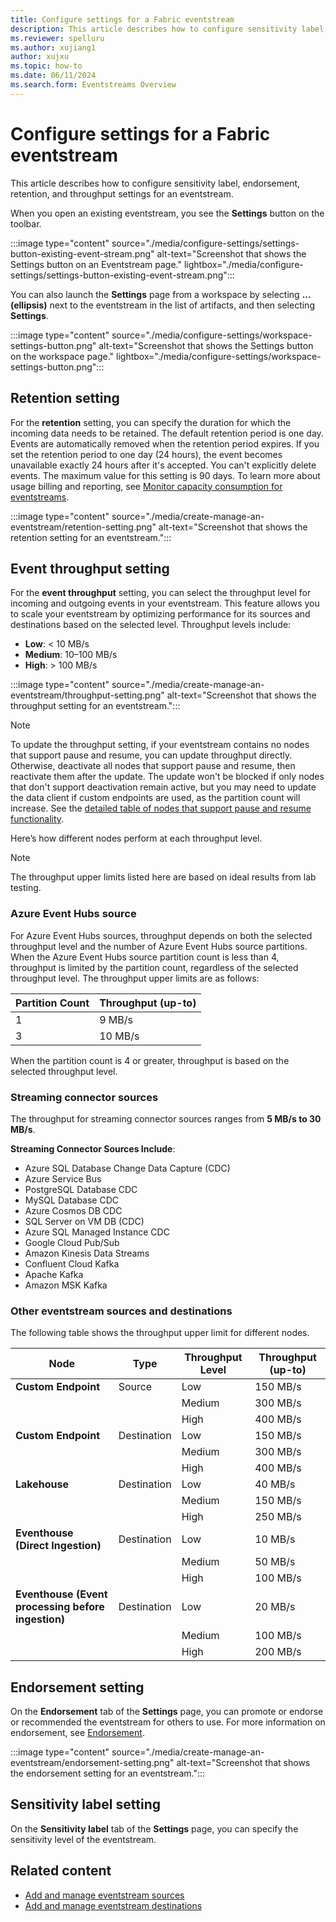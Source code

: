 ```yaml
---
title: Configure settings for a Fabric eventstream
description: This article describes how to configure sensitivity label, endorsement, retention, and throughput settings for an eventstream. 
ms.reviewer: spelluru
ms.author: xujiang1
author: xujxu
ms.topic: how-to
ms.date: 06/11/2024
ms.search.form: Eventstreams Overview
---
```


# Configure settings for a Fabric eventstream
This article describes how to configure sensitivity label, endorsement, retention, and throughput settings for an eventstream. 

When you open an existing eventstream, you see the **Settings** button on the toolbar.

:::image type="content" source="./media/configure-settings/settings-button-existing-event-stream.png" alt-text="Screenshot that shows the Settings button on an Eventstream page." lightbox="./media/configure-settings/settings-button-existing-event-stream.png":::

You can also launch the **Settings** page from a workspace by selecting **...(ellipsis)** next to the eventstream in the list of artifacts, and then selecting **Settings**.

:::image type="content" source="./media/configure-settings/workspace-settings-button.png" alt-text="Screenshot that shows the Settings button on the workspace page." lightbox="./media/configure-settings/workspace-settings-button.png":::

## Retention setting
For the **retention** setting, you can specify the duration for which the incoming data needs to be retained. The default retention period is one day. Events are automatically removed when the retention period expires. If you set the retention period to one day (24 hours), the event becomes unavailable exactly 24 hours after it's accepted. You can't explicitly delete events. The maximum value for this setting is 90 days. To learn more about usage billing and reporting, see [Monitor capacity consumption for eventstreams](monitor-capacity-consumption.md).

:::image type="content" source="./media/create-manage-an-eventstream/retention-setting.png" alt-text="Screenshot that shows the retention setting for an eventstream.":::

## Event throughput setting

For the **event throughput** setting, you can select the throughput level for incoming and outgoing events in your eventstream. This feature allows you to scale your eventstream by optimizing performance for its sources and destinations based on the selected level. Throughput levels include:    
- **Low**: < 10 MB/s  
- **Medium**: 10–100 MB/s  
- **High**: > 100 MB/s  

:::image type="content" source="./media/create-manage-an-eventstream/throughput-setting.png" alt-text="Screenshot that shows the throughput setting for an eventstream.":::

> [!NOTE]
> To update the throughput setting, if your eventstream contains no nodes that support pause and resume, you can update throughput directly. Otherwise, deactivate all nodes that support pause and resume, then reactivate them after the update. The update won't be blocked if only nodes that don't support deactivation remain active, but you may need to update the data client if custom endpoints are used, as the partition count will increase. See the [detailed table of  nodes that support pause and resume functionality](pause-resume-data-streams.md#activating-or-deactivating-a-node-using-the-switch-toggle).

Here’s how different nodes perform at each throughput level.

> [!NOTE]
> The throughput upper limits listed here are based on ideal results from lab testing. 

### Azure Event Hubs source

For Azure Event Hubs sources, throughput depends on both the selected throughput level and the number of Azure Event Hubs source partitions. When the Azure Event Hubs source partition count is less than 4, throughput is limited by the partition count, regardless of the selected throughput level. The throughput upper limits are as follows:

| Partition Count | Throughput (up-to) |
|-----------------|-----------------|
| 1               | 9 MB/s            |
| 3               | 10 MB/s           |

When the partition count is 4 or greater, throughput is based on the selected throughput level.

### Streaming connector sources

The throughput for streaming connector sources ranges from **5 MB/s to 30 MB/s**. 

**Streaming Connector Sources Include**:
- Azure SQL Database Change Data Capture (CDC)
- Azure Service Bus
- PostgreSQL Database CDC
- MySQL Database CDC
- Azure Cosmos DB CDC
- SQL Server on VM DB (CDC)
- Azure SQL Managed Instance CDC
- Google Cloud Pub/Sub
- Amazon Kinesis Data Streams
- Confluent Cloud Kafka
- Apache Kafka
- Amazon MSK Kafka

### Other eventstream sources and destinations
The following table shows the throughput upper limit for different nodes. 

| Node                       |  Type        | Throughput Level | Throughput  (up-to)   |
|----------------------------|--------------|------------------|-----------------------|
| **Custom Endpoint**        | Source       | Low              | 150 MB/s             |
|                            |              | Medium           | 300 MB/s             |
|                            |              | High             | 400 MB/s             |
| **Custom Endpoint**        | Destination  | Low              | 150 MB/s             |
|                            |              | Medium           | 300 MB/s             |
|                            |              | High             | 400 MB/s             |
| **Lakehouse**              | Destination  | Low              | 40 MB/s              |
|                            |              | Medium           | 150 MB/s             |
|                            |              | High             | 250 MB/s             |
| **Eventhouse (Direct Ingestion)** | Destination | Low       | 10 MB/s              |
|                            |              | Medium           | 50 MB/s              |
|                            |              | High             | 100 MB/s             |
| **Eventhouse (Event processing before ingestion)** | Destination | Low       | 20 MB/s              |
|                            |              | Medium           | 100 MB/s             |
|                            |              | High             | 200 MB/s             |


## Endorsement setting
On the **Endorsement** tab of the **Settings** page, you can promote or endorse or recommended the eventstream for others to use. For more information on endorsement, see [Endorsement](/fabric/governance/endorsement-overview).

:::image type="content" source="./media/create-manage-an-eventstream/endorsement-setting.png" alt-text="Screenshot that shows the endorsement setting for an eventstream.":::

## Sensitivity label setting
On the **Sensitivity label** tab of the **Settings** page, you can specify the sensitivity level of the eventstream. 

## Related content

- [Add and manage eventstream sources](./add-manage-eventstream-sources.md)
- [Add and manage eventstream destinations](./add-manage-eventstream-destinations.md)
